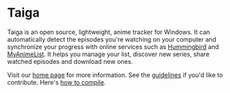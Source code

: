 # Taiga

Taiga is an open source, lightweight, anime tracker for Windows. It can automatically detect the episodes you're watching on your computer and synchronize your progress with online services such as [Hummingbird](http://hummingbird.me) and [MyAnimeList](http://myanimelist.net). It helps you manage your list, discover new series, share watched episodes and download new ones.

Visit our [home page](http://taiga.erengy.com) for more information. See the [guidelines](https://github.com/erengy/taiga/wiki/Guidelines) if you'd like to contribute. Here's [how to compile](https://github.com/erengy/taiga/wiki/How-to-Compile).